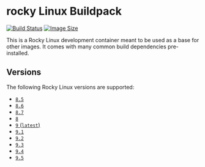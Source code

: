# rocky Linux Buildpack

[![Build Status](https://github.drone.simd.stream/api/badges/andreipoe/buildpack-rocky/status.svg)](https://github.drone.simd.stream/andreipoe/buildpack-rocky)
[![Image Size](https://img.shields.io/docker/image-size/andreipoe/buildpack-rocky)](https://hub.docker.com/r/andreipoe/buildpack-rocky)

This is a Rocky Linux development container meant to be used as a base for other images.
It comes with many common build dependencies pre-installed.

## Versions

The following Rocky Linux versions are supported:

* [`8.5`](https://github.com/andreipoe/buildpack-rocky/blob/master/8.5/Dockerfile)
* [`8.6`](https://github.com/andreipoe/buildpack-rocky/blob/master/8.6/Dockerfile)
* [`8.7`](https://github.com/andreipoe/buildpack-rocky/blob/master/8.7/Dockerfile)
* [`8`](https://github.com/andreipoe/buildpack-rocky/blob/master/8/Dockerfile)
* [`9` (`latest`)](https://github.com/andreipoe/buildpack-rocky/blob/master/9/Dockerfile)
* [`9.1`](https://github.com/andreipoe/buildpack-rocky/blob/master/9.1/Dockerfile)
* [`9.2`](https://github.com/andreipoe/buildpack-rocky/blob/master/9.2/Dockerfile)
* [`9.3`](https://github.com/andreipoe/buildpack-rocky/blob/master/9.3/Dockerfile)
* [`9.4`](https://github.com/andreipoe/buildpack-rocky/blob/master/9.4/Dockerfile)
* [`9.5`](https://github.com/andreipoe/buildpack-rocky/blob/master/9.5/Dockerfile)
